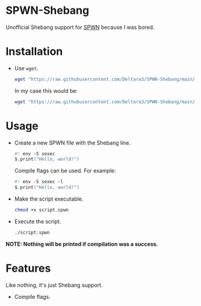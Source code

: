 # SPWN-Shebang
Unofficial Shebang support for [SPWN](https://github.com/Spu7Nix/SPWN-language) because I was bored.

# Installation
- Use `wget`.
  ```sh
  wget "https://raw.githubusercontent.com/Deltara3/SPWN-Shebang/main/sexec.sh" -O /directory/in/path/sexec
  ```
  In my case this would be:
  ```sh
  wget "https://raw.githubusercontent.com/Deltara3/SPWN-Shebang/main/sexec.sh" -O /usr/local/bin/sexec
  ```

# Usage
- Create a new SPWN file with the Shebang line.
  ```swift
  #! env -S sexec
  $.print("Hello, world!")
  ```
  Compile flags can be used. For example:
  ```swift
  #! env -S sexec -l
  $.print("Hello, world!")
  ```
- Make the script executable.
  ```sh
  chmod +x script.spwn
  ```
- Execute the script.
  ```sh
  ./script.spwn
  ```
**NOTE: Nothing will be printed if compilation was a success.**

# Features
Like nothing, it's just Shebang support.
- Compile flags.
